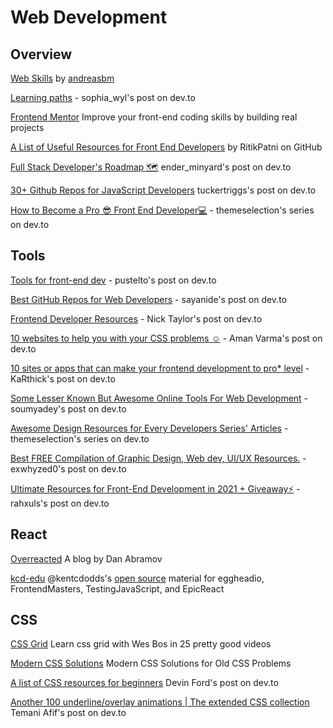 # Web Development

## Overview

[Web Skills](https://andreasbm.github.io/web-skills/) by [andreasbm](https://github.com/andreasbm/web-skills)

[Learning paths](https://dev.to/sophia_wyl/absolute-top-learning-priorities-for-getting-the-first-junior-software-engineering-job-9ii) - sophia_wyl's post on dev.to

[Frontend Mentor](https://www.frontendmentor.io/) Improve your front-end coding skills by building real projects

[A List of Useful Resources for Front End Developers](https://github.com/RitikPatni/Front-End-Web-Development-Resources) by RitikPatni on GitHub

[Full Stack Developer's Roadmap 🗺](https://dev.to/ender_minyard/full-stack-developer-s-roadmap-2k12) ender_minyard's post on dev.to

[30+ Github Repos for JavaScript Developers](https://dev.to/tuckertriggs/30-github-repos-for-javascript-developers-1350) tuckertriggs's post on dev.to

[How to Become a Pro 😎 Front End Developer💻](https://dev.to/theme_selection/how-to-become-a-pro-front-end-developer-5gbo) - themeselection's series on dev.to

## Tools

[Tools for front-end dev](https://dev.to/pustelto/tools-i-use-for-front-end-dev-3ekn) - pustelto's post on dev.to

[Best GitHub Repos for Web Developers](https://dev.to/sayanide/best-github-repos-for-web-developers-9id) - sayanide's post on dev.to

[Frontend Developer Resources](https://dev.to/nickytonline/share-some-frontend-resources-15j5) - Nick Taylor's post on dev.to

[10 websites to help you with your CSS problems ☺](https://dev.to/amanajayvarma/10-website-to-help-you-with-your-css-problems-2poi) - Aman Varma's post on dev.to

[10 sites or apps that can make your frontend development to pro* level](https://dev.to/karthick3018/10-sites-or-apps-that-can-make-your-frontend-development-to-pro-level-459p) - KaRthick's post on dev.to

[Some Lesser Known But Awesome Online Tools For Web Development](https://dev.to/soumyadey/some-lesser-known-but-awesome-online-tools-for-web-development-10fa) - soumyadey's post on dev.to

[Awesome Design Resources for Every Developers Series' Articles](https://dev.to/theme_selection/series/8895) - themeselection's series on dev.to

[Best FREE Compilation of Graphic Design, Web dev, UI/UX Resources.](https://dev.to/exwhyzed0/best-free-compilation-of-graphic-design-web-dev-ui-ux-resources-471c) - exwhyzed0's post on dev.to

[Ultimate Resources for Front-End Development in 2021 + Giveaway⚡](https://dev.to/rahxuls/free-ultimate-resources-for-front-end-development-in-2021-giveaway-3838) - rahxuls's post on dev.to

## React

[Overreacted](https://overreacted.io/) A blog by Dan Abramov

[kcd-edu](https://github.com/topics/kcd-edu) @kentcdodds's [open source](https://twitter.com/kentcdodds/status/1256060182938791941) material for eggheadio, FrontendMasters, TestingJavaScript, and EpicReact

## CSS

[CSS Grid](https://cssgrid.io/) Learn css grid with Wes Bos in 25 pretty good videos

[Modern CSS Solutions](https://moderncss.dev/) Modern CSS Solutions for Old CSS Problems

[A list of CSS resources for beginners](https://dev.to/devindford/a-list-of-css-resources-for-beginners-2ff5) Devin Ford's post on dev.to

[Another 100 underline/overlay animations | The extended CSS collection](https://dev.to/afif/another-100-underline-overlay-animations-the-extended-css-collection-574c) Temani Afif's post on dev.to
